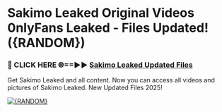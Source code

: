 # Sakimo Leaked Original Videos 0nlyFans Leaked - Files Updated! ({RANDOM})

<h3>🔴 CLICK HERE 🌐==►► <a href="https://betterlinks.top/A2PfLJ" rel="nofollow">Sakimo Leaked Updated Files</a></h3>

Get Sakimo Leaked and all content. Now you can access all videos and pictures of Sakimo Leaked. New Updated Files 2025!

[![{RANDOM}](https://i.imgur.com/ppqm5kG.gif)](https://betterlinks.top/A2PfLJ)